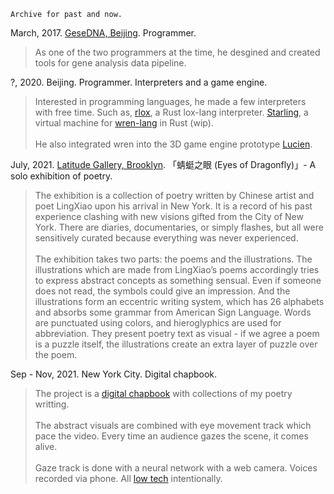 	Archive for past and now.

March, 2017. [GeseDNA, Beijing](https://gesedna.com). Programmer. 

> <span>As one of the two programmers at the time, he desgined and created tools for gene analysis data pipeline.</span>

?, 2020. Beijing. Programmer. Interpreters and a game engine.

> <span>Interested in programming languages, he made a few interpreters with free time. Such as, [rlox](https://github.com/KHN190/rlox), a Rust lox-lang interpreter. [Starling](https://github.com/KHN190/Starling), a virtual machine for [wren-lang](https://wren.io) in Rust (wip).</span> <br><br> <span>He also integrated wren into the 3D game engine prototype [Lucien](https://github.com/LuciEngine).</span>

July, 2021. [Latitude Gallery, Brooklyn](https://latitudegalleryny.com/blogs/exhibitons/lingxiao-eyes-of-dragonfly). 「蜻蜓之眼 <span>(Eyes of Dragonfly)</span>」- A solo exhibition of poetry. 

> <span>The exhibition is a collection of poetry written by Chinese artist and poet LingXiao upon his arrival in New York. It is a record of his past experience clashing with new visions gifted from the City of New York. There are diaries, documentaries, or simply flashes, but all were sensitively curated because everything was never experienced.</span> <br><br> <span>The exhibition takes two parts: the poems and the illustrations. The illustrations which are made from LingXiao’s poems accordingly tries to express abstract concepts as something sensual. Even if someone does not read, the symbols could give an impression. And the illustrations form an eccentric writing system, which has 26 alphabets and absorbs some grammar from American Sign Language. Words are punctuated using colors, and hieroglyphics are used for abbreviation. They present poetry text as visual - if we agree a poem is a puzzle itself, the illustrations create an extra layer of puzzle over the poem.</span>

Sep - Nov, 2021. New York City. Digital chapbook.

> <span>The project is a [digital chapbook](https://vimeo.com/647608025) with collections of my poetry writting.</span> <br> <br> <span>The abstract visuals are combined with eye movement track which pace the video. Every time an audience gazes the scene, it comes alive.</span> <br> <br> <span>Gaze track is done with a neural network with a web camera. Voices recorded via phone. All [low tech](https://github.com/greyscalepress/manifestos/blob/master/content/manifestos/1999-LowTech-manifesto.md) intentionally.</span>